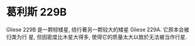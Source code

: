 # 葛利斯 229B

Gliese 229B 是一颗棕矮星, 绕行著另一颗较大的矮星 Gliese 229A. 它原本会被归类为行
星, 但因密度比木星大得多, 使得它的质量太大以致於无法被当作行星.
